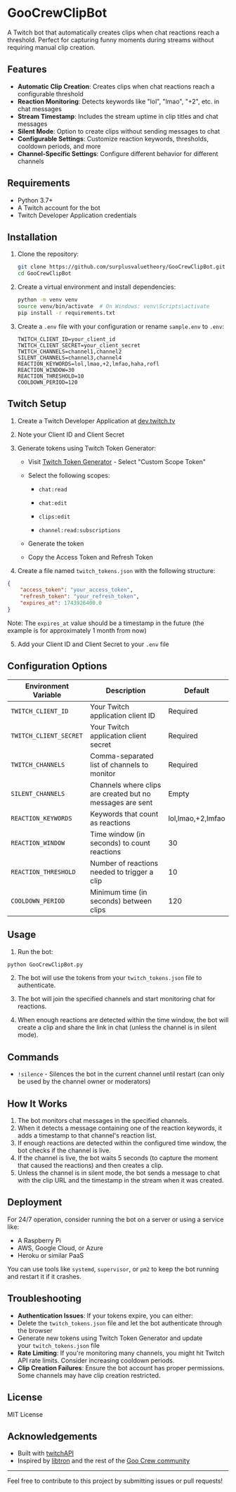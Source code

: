 # GooCrewClipBot

A Twitch bot that automatically creates clips when chat reactions reach a threshold. Perfect for capturing funny moments during streams without requiring manual clip creation.

## Features

- **Automatic Clip Creation**: Creates clips when chat reactions reach a configurable threshold
- **Reaction Monitoring**: Detects keywords like "lol", "lmao", "+2", etc. in chat messages
- **Stream Timestamp**: Includes the stream uptime in clip titles and chat messages
- **Silent Mode**: Option to create clips without sending messages to chat
- **Configurable Settings**: Customize reaction keywords, thresholds, cooldown periods, and more
- **Channel-Specific Settings**: Configure different behavior for different channels

## Requirements

- Python 3.7+
- A Twitch account for the bot
- Twitch Developer Application credentials

## Installation

1. Clone the repository:
   ```bash
   git clone https://github.com/surplusvaluetheory/GooCrewClipBot.git
   cd GooCrewClipBot
   ```

2. Create a virtual environment and install dependencies:
   ```bash
   python -m venv venv
   source venv/bin/activate  # On Windows: venv\Scripts\activate
   pip install -r requirements.txt
   ```

3. Create a `.env` file with your configuration or rename `sample.env` to `.env`:
   ```
   TWITCH_CLIENT_ID=your_client_id
   TWITCH_CLIENT_SECRET=your_client_secret
   TWITCH_CHANNELS=channel1,channel2
   SILENT_CHANNELS=channel3,channel4
   REACTION_KEYWORDS=lol,lmao,+2,lmfao,haha,rofl
   REACTION_WINDOW=30
   REACTION_THRESHOLD=10
   COOLDOWN_PERIOD=120
   ```

## Twitch Setup

1. Create a Twitch Developer Application at [dev.twitch.tv](https://dev.twitch.tv/console/apps)
  
2. Note your Client ID and Client Secret
  
3. Generate tokens using Twitch Token Generator:
  
     - Visit [Twitch Token Generator](https://twitchtokengenerator.com/) - Select "Custom Scope Token"
    
     - Select the following scopes:
    
          - `chat:read`
    
          - `chat:edit`
    
          - `clips:edit`
    
          - `channel:read:subscriptions`
    
     - Generate the token
    
     - Copy the Access Token and Refresh Token
    
4. Create a file named `twitch_tokens.json` with the following structure:
  
```JSON
{
    "access_token": "your_access_token",
    "refresh_token": "your_refresh_token",
    "expires_at": 1743926400.0
}
```
  

Note: The `expires_at` value should be a timestamp in the future (the example is for approximately 1 month from now)

5. Add your Client ID and Client Secret to your `.env` file

## Configuration Options

| Environment Variable | Description | Default |
| --- | --- | --- |
| `TWITCH_CLIENT_ID` | Your Twitch application client ID | Required |
| `TWITCH_CLIENT_SECRET` | Your Twitch application client secret | Required |
| `TWITCH_CHANNELS` | Comma-separated list of channels to monitor | Required |
| `SILENT_CHANNELS` | Channels where clips are created but no messages are sent | Empty |
| `REACTION_KEYWORDS` | Keywords that count as reactions | lol,lmao,+2,lmfao |
| `REACTION_WINDOW` | Time window (in seconds) to count reactions | 30  |
| `REACTION_THRESHOLD` | Number of reactions needed to trigger a clip | 10  |
| `COOLDOWN_PERIOD` | Minimum time (in seconds) between clips | 120 |

## Usage

1. Run the bot:
  
  ```Bash
  python GooCrewClipBot.py
  ```
2. The bot will use the tokens from your `twitch_tokens.json` file to authenticate.
  
3. The bot will join the specified channels and start monitoring chat for reactions.
  
4. When enough reactions are detected within the time window, the bot will create a clip and share the link in chat (unless the channel is in silent mode).
  

## Commands

- `!silence` - Silences the bot in the current channel until restart (can only be used by the channel owner or moderators)

## How It Works

1. The bot monitors chat messages in the specified channels.
2. When it detects a message containing one of the reaction keywords, it adds a timestamp to that channel's reaction list.
3. If enough reactions are detected within the configured time window, the bot checks if the channel is live.
4. If the channel is live, the bot waits 5 seconds (to capture the moment that caused the reactions) and then creates a clip.
5. Unless the channel is in silent mode, the bot sends a message to chat with the clip URL and the timestamp in the stream when it was created.

## Deployment

For 24/7 operation, consider running the bot on a server or using a service like:

- A Raspberry Pi
- AWS, Google Cloud, or Azure
- Heroku or similar PaaS

You can use tools like `systemd`, `supervisor`, or `pm2` to keep the bot running and restart it if it crashes.

## Troubleshooting

- **Authentication Issues**: If your tokens expire, you can either:
- Delete the `twitch_tokens.json` file and let the bot authenticate through the browser
- Generate new tokens using Twitch Token Generator and update your `twitch_tokens.json` file
- **Rate Limiting**: If you're monitoring many channels, you might hit Twitch API rate limits. Consider increasing cooldown periods.
- **Clip Creation Failures**: Ensure the bot account has proper permissions. Some channels may have clip creation restricted.

## License

MIT License

## Acknowledgements

- Built with [twitchAPI](https://github.com/Teekeks/pyTwitchAPI)
- Inspired by [libtron](https://twitch.tv/libtron) and the rest of the [Goo Crew community](https://www.twitch.tv/team/goocrew)

---

Feel free to contribute to this project by submitting issues or pull requests!
